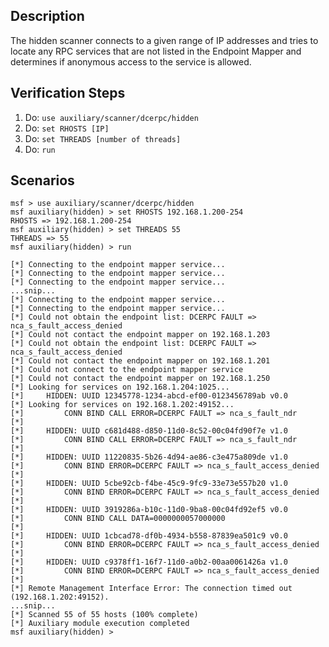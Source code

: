 ## Description

The hidden scanner connects to a given range of IP addresses and tries to locate any RPC services that are not listed in the Endpoint Mapper and determines if anonymous access to the service is allowed.

## Verification Steps

1. Do: ```use auxiliary/scanner/dcerpc/hidden```
2. Do: ```set RHOSTS [IP]```
3. Do: ```set THREADS [number of threads]```
4. Do: ```run```

## Scenarios

```
msf > use auxiliary/scanner/dcerpc/hidden
msf auxiliary(hidden) > set RHOSTS 192.168.1.200-254
RHOSTS => 192.168.1.200-254
msf auxiliary(hidden) > set THREADS 55
THREADS => 55
msf auxiliary(hidden) > run

[*] Connecting to the endpoint mapper service...
[*] Connecting to the endpoint mapper service...
[*] Connecting to the endpoint mapper service...
...snip...
[*] Connecting to the endpoint mapper service...
[*] Connecting to the endpoint mapper service...
[*] Could not obtain the endpoint list: DCERPC FAULT => nca_s_fault_access_denied
[*] Could not contact the endpoint mapper on 192.168.1.203
[*] Could not obtain the endpoint list: DCERPC FAULT => nca_s_fault_access_denied
[*] Could not contact the endpoint mapper on 192.168.1.201
[*] Could not connect to the endpoint mapper service
[*] Could not contact the endpoint mapper on 192.168.1.250
[*] Looking for services on 192.168.1.204:1025...
[*] 	HIDDEN: UUID 12345778-1234-abcd-ef00-0123456789ab v0.0
[*] Looking for services on 192.168.1.202:49152...
[*] 		CONN BIND CALL ERROR=DCERPC FAULT => nca_s_fault_ndr 
[*] 
[*] 	HIDDEN: UUID c681d488-d850-11d0-8c52-00c04fd90f7e v1.0
[*] 		CONN BIND CALL ERROR=DCERPC FAULT => nca_s_fault_ndr 
[*] 
[*] 	HIDDEN: UUID 11220835-5b26-4d94-ae86-c3e475a809de v1.0
[*] 		CONN BIND ERROR=DCERPC FAULT => nca_s_fault_access_denied 
[*] 
[*] 	HIDDEN: UUID 5cbe92cb-f4be-45c9-9fc9-33e73e557b20 v1.0
[*] 		CONN BIND ERROR=DCERPC FAULT => nca_s_fault_access_denied 
[*] 
[*] 	HIDDEN: UUID 3919286a-b10c-11d0-9ba8-00c04fd92ef5 v0.0
[*] 		CONN BIND CALL DATA=0000000057000000 
[*] 
[*] 	HIDDEN: UUID 1cbcad78-df0b-4934-b558-87839ea501c9 v0.0
[*] 		CONN BIND ERROR=DCERPC FAULT => nca_s_fault_access_denied 
[*] 
[*] 	HIDDEN: UUID c9378ff1-16f7-11d0-a0b2-00aa0061426a v1.0
[*] 		CONN BIND ERROR=DCERPC FAULT => nca_s_fault_access_denied 
[*] 
[*] Remote Management Interface Error: The connection timed out (192.168.1.202:49152).
...snip...
[*] Scanned 55 of 55 hosts (100% complete)
[*] Auxiliary module execution completed
msf auxiliary(hidden) >
```
